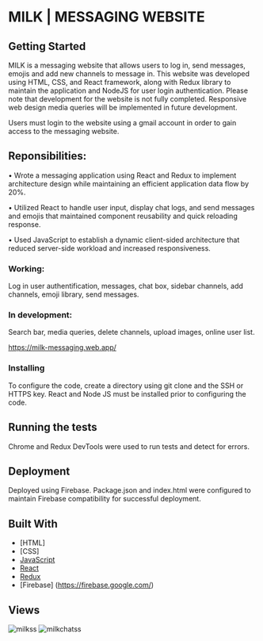 # MILK | MESSAGING WEBSITE

## Getting Started

MILK is a messaging website that allows users to log in, send messages, emojis and add new channels to message in. This website was developed using HTML, CSS, and React framework, along with Redux library to maintain the application and NodeJS for user login authentication. Please note that development for the website is not fully completed. Responsive web design media queries will be implemented in future development.

Users must login to the website using a gmail account in order to gain access to the messaging website. 

## Reponsibilities:
• Wrote a messaging application using React and Redux to implement architecture design while maintaining an efficient application data flow by 20%.

• Utilized React to handle user input, display chat logs, and send messages and emojis that maintained component reusability and quick reloading response.

• Used JavaScript to establish a dynamic client-sided architecture that reduced server-side workload and increased responsiveness.

### Working: 
Log in user authentification, messages, chat box, sidebar channels, add channels, emoji library, send messages.

### In development: 
Search bar, media queries, delete channels, upload images, online user list.

https://milk-messaging.web.app/

### Installing

To configure the code, create a directory using git clone and the SSH or HTTPS key. React and Node JS must be installed prior to configuring the code.

## Running the tests

Chrome and Redux DevTools were used to run tests and detect for errors. 

## Deployment

Deployed using Firebase. Package.json and index.html were configured to maintain Firebase compatibility for successful deployment.

## Built With

* [HTML] 
* [CSS] 
* [JavaScript](https://www.javascript.com/) 
* [React](https://reactjs.org/) 
* [Redux](https://react-redux.js.org/) 
* [Firebase] (https://firebase.google.com/)

## Views
![milkss](https://user-images.githubusercontent.com/97206862/175226575-e6a78ec7-045f-4a7f-ba84-d4d591f9cc4f.PNG)
![milkchatss](https://user-images.githubusercontent.com/97206862/175226581-a495be19-7bfb-4fa2-81eb-83bc60b1b073.PNG)


